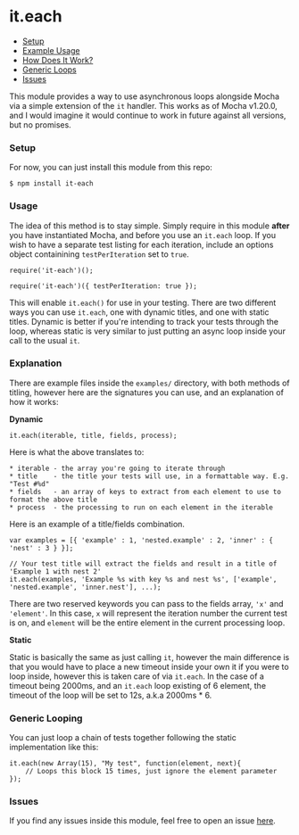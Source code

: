 it.each
=======

- [Setup](#setup)
- [Example Usage](#usage)
- [How Does It Work?](#explanations)
- [Generic Loops](#generic-looping)
- [Issues](#issues)

This module provides a way to use asynchronous loops alongside Mocha via a simple extension of the `it` handler. This works as of Mocha v1.20.0, and I would imagine it would continue to work in future against all versions, but no promises.

### Setup ###

For now, you can just install this module from this repo:

```
$ npm install it-each
```

### Usage ###

The idea of this method is to stay simple. Simply require in this module **after** you have instantiated Mocha, and before you use an `it.each` loop. If you wish to have a separate test listing for each iteration, include an options object containining `testPerIteration` set to `true`.

```
require('it-each')();

require('it-each')({ testPerIteration: true });
```

This will enable `it.each()` for use in your testing. There are two different ways you can use `it.each`, one with dynamic titles, and one with static titles. Dynamic is better if you're intending to track your tests through the loop, whereas static is very similar to just putting an async loop inside your call to the usual `it`.

### Explanation ###

There are example files inside the `examples/` directory, with both methods of titling, however here are the signatures you can use, and an explanation of how it works:

**Dynamic** 

```
it.each(iterable, title, fields, process);
```

Here is what the above translates to:

```
* iterable - the array you're going to iterate through
* title    - the title your tests will use, in a formattable way. E.g. "Test #%d"
* fields   - an array of keys to extract from each element to use to format the above title
* process  - the processing to run on each element in the iterable
```

Here is an example of a title/fields combination.

```
var examples = [{ 'example' : 1, 'nested.example' : 2, 'inner' : { 'nest' : 3 } }];

// Your test title will extract the fields and result in a title of 'Example 1 with nest 2'
it.each(examples, 'Example %s with key %s and nest %s', ['example', 'nested.example', 'inner.nest'], ...);
```

There are two reserved keywords you can pass to the fields array, `'x'` and `'element'`. In this case, `x` will represent the iteration number the current test is on, and `element` will be the entire element in the current processing loop.

**Static**

Static is basically the same as just calling `it`, however the main difference is that you would have to place a new timeout inside your own it if you were to loop inside, however this is taken care of via `it.each`. In the case of a timeout being 2000ms, and an `it.each` loop existing of 6 element, the timeout of the loop will be set to 12s, a.k.a 2000ms * 6.

### Generic Looping ###

You can just loop a chain of tests together following the static implementation like this:

```
it.each(new Array(15), "My test", function(element, next){
    // Loops this block 15 times, just ignore the element parameter
});
```

### Issues ###

If you find any issues inside this module, feel free to open an issue [here](https://github.com/iwhitfield/expansion-js/issues "ExpansionJS Issues").